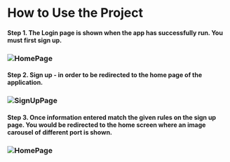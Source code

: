 # How to Use the Project

#### Step 1. The Login page is shown when the app has successfully run. You must first sign up. 
### ![HomePage](https://user-images.githubusercontent.com/48765066/164872710-eadceec5-5a0c-46ef-ab58-8578c0b210c0.jpeg)


#### Step 2. Sign up - in order to be redirected to the home page of the application. 
### ![SignUpPage](https://user-images.githubusercontent.com/48765066/164872705-58a875cf-ce45-4adb-ace7-97412258d53e.jpeg)


#### Step 3. Once information entered match the given rules on the sign up page. You would be redirected to the home screen where an image carousel of different port is shown.
### ![HomePage](https://user-images.githubusercontent.com/48765066/164872697-6d8b59df-1546-4fa6-84c7-d8784dc8d65c.jpeg)



